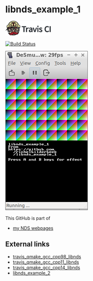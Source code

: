 # libnds_example_1

[![Travis CI logo](TravisCI.png)](https://travis-ci.org)

[![Build Status](https://travis-ci.org/richelbilderbeek/libnds_example_1.svg?branch=master)](https://travis-ci.org/richelbilderbeek/libnds_example_1)

![libnds_example_1](libnds_example_1.png)

This GitHub is part of 

 * [my NDS webpages](https://github.com/richelbilderbeek/cpp/blob/master/content/CppNds.md)

## External links

 * [travis_qmake_gcc_cpp98_libnds](https://github.com/richelbilderbeek/travis_qmake_gcc_cpp98_libnds)
 * [travis_qmake_gcc_cpp11_libnds](https://github.com/richelbilderbeek/travis_qmake_gcc_cpp11_libnds)
 * [travis_qmake_gcc_cpp14_libnds](https://github.com/richelbilderbeek/travis_qmake_gcc_cpp14_libnds)
 * [libnds_example_2](https://github.com/richelbilderbeek/libnds_example_2)
